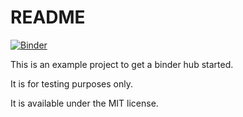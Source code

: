 # README
[![Binder](https://mybinder.org/badge_logo.svg)](https://mybinder.org/v2/gh/molina-bnext/my-first-binder/HEAD)

This is an example project to get a binder hub started.

It is for testing purposes only. 

It is available under the MIT license.

